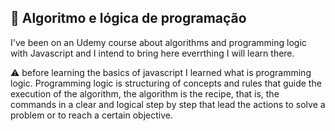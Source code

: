 ## 🚀 Algoritmo e lógica de programação 

<p>I've been on an Udemy course about algorithms and programming logic with Javascript and I intend to bring here everrthing I will learn there.</p>

<p>⚠ before learning the basics of javascript I learned what is programming logic. Programming logic is structuring of concepts and rules that guide the execution of the algorithm, the algorithm is the recipe, that is,
the commands in a clear and logical step by step that lead the actions to solve a problem or to reach a certain objective.</p>

